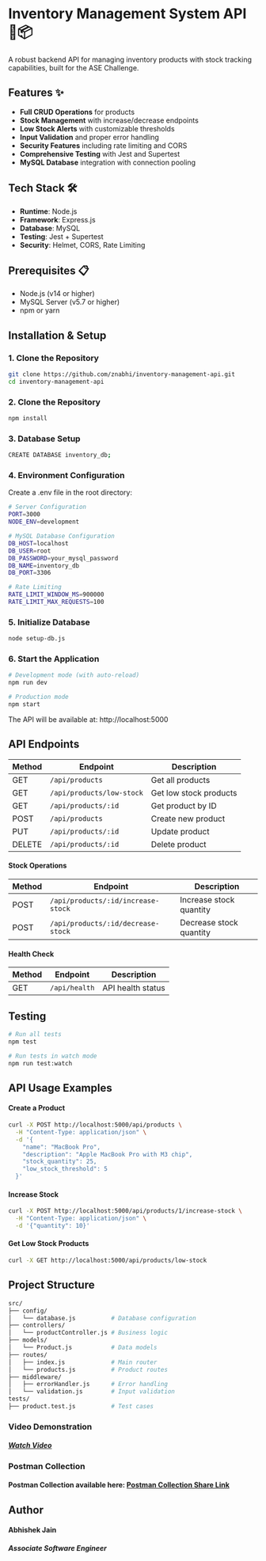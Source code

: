 # Inventory Management System API 🏪📦

A robust backend API for managing inventory products with stock tracking capabilities, built for the ASE Challenge.

## Features ✨

- **Full CRUD Operations** for products  
- **Stock Management** with increase/decrease endpoints  
- **Low Stock Alerts** with customizable thresholds  
- **Input Validation** and proper error handling  
- **Security Features** including rate limiting and CORS  
- **Comprehensive Testing** with Jest and Supertest  
- **MySQL Database** integration with connection pooling  

## Tech Stack 🛠️

- **Runtime**: Node.js  
- **Framework**: Express.js  
- **Database**: MySQL  
- **Testing**: Jest + Supertest  
- **Security**: Helmet, CORS, Rate Limiting  

## Prerequisites 📋

- Node.js (v14 or higher)  
- MySQL Server (v5.7 or higher)  
- npm or yarn  

## Installation & Setup

### 1. Clone the Repository

```bash
git clone https://github.com/znabhi/inventory-management-api.git
cd inventory-management-api
```

### 2. Clone the Repository
```bash
npm install
```

### 3. Database Setup
```bash
CREATE DATABASE inventory_db;
```

### 4. Environment Configuration
Create a .env file in the root directory:
```bash
# Server Configuration
PORT=3000
NODE_ENV=development

# MySQL Database Configuration
DB_HOST=localhost
DB_USER=root
DB_PASSWORD=your_mysql_password
DB_NAME=inventory_db
DB_PORT=3306

# Rate Limiting
RATE_LIMIT_WINDOW_MS=900000
RATE_LIMIT_MAX_REQUESTS=100
```

### 5. Initialize Database
```bash
node setup-db.js
```

### 6. Start the Application
```bash
# Development mode (with auto-reload)
npm run dev

# Production mode
npm start
```
The API will be available at: http://localhost:5000

## API Endpoints

| Method | Endpoint                  | Description            |
| ------ | ------------------------- | ---------------------- |
| GET    | `/api/products`           | Get all products       |
| GET    | `/api/products/low-stock` | Get low stock products |
| GET    | `/api/products/:id`       | Get product by ID      |
| POST   | `/api/products`           | Create new product     |
| PUT    | `/api/products/:id`       | Update product         |
| DELETE | `/api/products/:id`       | Delete product         |

#### Stock Operations
| Method | Endpoint                           | Description             |
| ------ | ---------------------------------- | ----------------------- |
| POST   | `/api/products/:id/increase-stock` | Increase stock quantity |
| POST   | `/api/products/:id/decrease-stock` | Decrease stock quantity |

#### Health Check
| Method | Endpoint      | Description       |
| ------ | ------------- | ----------------- |
| GET    | `/api/health` | API health status |


## Testing
```bash
# Run all tests
npm test

# Run tests in watch mode
npm run test:watch
```

## API Usage Examples
#### Create a Product
```bash
curl -X POST http://localhost:5000/api/products \
  -H "Content-Type: application/json" \
  -d '{
    "name": "MacBook Pro",
    "description": "Apple MacBook Pro with M3 chip",
    "stock_quantity": 25,
    "low_stock_threshold": 5
  }'
```
#### Increase Stock
```bash
curl -X POST http://localhost:5000/api/products/1/increase-stock \
  -H "Content-Type: application/json" \
  -d '{"quantity": 10}'
```
#### Get Low Stock Products
```bash
curl -X GET http://localhost:5000/api/products/low-stock
```

## Project Structure
```bash 
src/
├── config/
│   └── database.js          # Database configuration
├── controllers/
│   └── productController.js # Business logic
├── models/
│   └── Product.js           # Data models
├── routes/
│   ├── index.js             # Main router
│   └── products.js          # Product routes
├── middleware/
│   ├── errorHandler.js      # Error handling
│   └── validation.js        # Input validation
tests/
├── product.test.js          # Test cases
```

### Video Demonstration
##### [Watch Video](https://drive.google.com/file/d/1XZqt7RT0pS7BE8neJGhD3Pwrr1jqo2fB/view?usp=sharing)


### Postman Collection

#### Postman Collection available here: [Postman Collection Share Link](https://speeding-astronaut-270672.postman.co/workspace/My-Workspace~04cfdbc3-0d59-458b-8e31-d90f09ec1e9e/collection/35139892-b44cb5c8-bb9d-4da0-940e-ce18d9cbed7b?action=share&creator=35139892)

## Author

#### Abhishek Jain
##### Associate Software Engineer 
